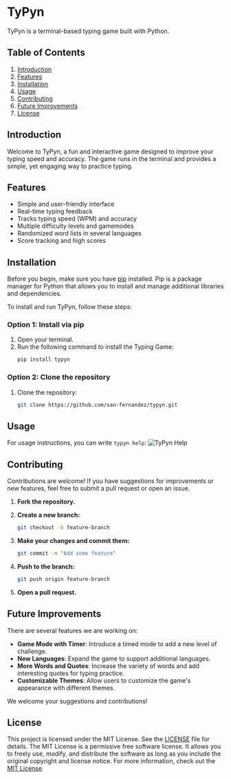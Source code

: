 # TyPyn
TyPyn is a terminal-based typing game built with Python.

## Table of Contents
1. [Introduction](#introduction)
2. [Features](#features)
3. [Installation](#installation)
4. [Usage](#usage)
5. [Contributing](#contributing)
6. [Future Improvements](#future-improvements)
7. [License](#license)

## Introduction
Welcome to TyPyn, a fun and interactive game designed to improve your typing speed and accuracy. The game runs in the terminal and provides a simple, yet engaging way to practice typing.

## Features
- Simple and user-friendly interface
- Real-time typing feedback
- Tracks typing speed (WPM) and accuracy
- Multiple difficulty levels and gamemodes
- Randomized word lists in several languages
- Score tracking and high scores

## Installation
Before you begin, make sure you have [pip](https://pip.pypa.io/en/stable/installation/) installed. Pip is a package manager for Python that allows you to install and manage additional libraries and dependencies.

To install and run TyPyn, follow these steps:

### Option 1: Install via pip
1. Open your terminal.
2. Run the following command to install the Typing Game:
   ```bash
   pip install typyn

### Option 2: Clone the repository
1. Clone the repository:
   ```bash
   git clone https://github.com/san-fernandez/typyn.git


## Usage
For usage instructions, you can write `typyn help`:
![TyPyn Help](typyn/resources/help.png)

## Contributing

Contributions are welcome! If you have suggestions for improvements or new features, feel free to submit a pull request or open an issue.

1. **Fork the repository.**

2. **Create a new branch:**
   ```bash
   git checkout -b feature-branch

3. **Make your changes and commit them:**
   ```bash
   git commit -m "Add some feature"

4. **Push to the branch:**
   ```bash
   git push origin feature-branch

5. **Open a pull request.**

## Future Improvements

There are several features we are working on:

- **Game Mode with Timer**: Introduce a timed mode to add a new level of challenge.
- **New Languages**: Expand the game to support additional languages.
- **More Words and Quotes**: Increase the variety of words and add interesting quotes for typing practice.
- **Customizable Themes**: Allow users to customize the game's appearance with different themes.

We welcome your suggestions and contributions!

## License
This project is licensed under the MIT License. See the [LICENSE](LICENSE) file for details.
The MIT License is a permissive free software license. It allows you to freely use, modify, and distribute the software as long as you include the original copyright and license notice. For more information, check out the [MIT License](https://opensource.org/licenses/MIT).
